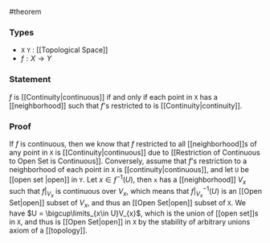 #theorem
### Types
- `X` `Y` : [[Topological Space]]
- $f : X \to Y$
### Statement
$f$ is [[Continuity|continuous]] if and only if each point in `X` has a [[neighborhood]] such that $f$'s restricted to is [[Continuity|continuity]].  
### Proof
If $f$ is continuous, then we know that $f$ restricted to all [[neighborhood]]s of any point in `X` is [[Continuity|continuous]] due to [[Restriction of Continuous to Open Set is Continuous]].
Conversely, assume that $f$'s restriction to a neighborhood of each point in `X` is [[continuity|continuous]], and let `U` be [[open set |open]] in `Y`. Let $x \in f^{-1}\left( U \right)$, then `x` has a [[neighborhood]] $V_{x}$ such that $f|_{V_{x}}$ is continuous over $V_{x}$, which means that $f|_{V_{x}}^{-1}(U)$ is an [[Open Set|open]] subset of $V_{x}$, and thus an [[Open Set|open]] subset of `X`. We have $U = \bigcup\limits_{x\in U}V_{x}$, which is the union of [[open set]]s in `X`, and thus is [[Open Set|open]] in `X` by the stability of arbitrary unions axiom of a [[topology]].